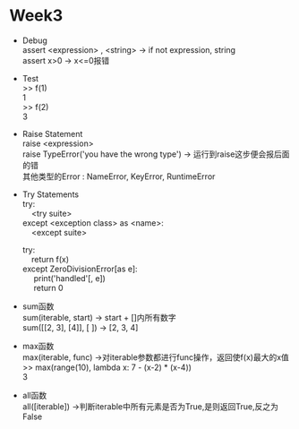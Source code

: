 # Week3   

* Debug  
  assert \<expression\> , \<string\> -> if not expression, string  
  assert x>0 -> x<=0报错  
* Test  
  \>\> f(1)  
  1  
  \>\> f(2)  
  3  
* Raise Statement  
  raise \<expression\>  
  raise TypeError('you have the wrong type')  -> 运行到raise这步便会报后面的错  
  其他类型的Error : NameError, KeyError, RuntimeError  
* Try Statements  
  try:  
  &nbsp;&nbsp;&nbsp;&nbsp;\<try suite\>  
  except \<exception class\> as \<name\>:  
  &nbsp;&nbsp;&nbsp;&nbsp;\<except suite\>   
    
  try:  
  &nbsp;&nbsp;&nbsp;&nbsp;return f(x)  
  except ZeroDivisionError[as e]:  
  &nbsp;&nbsp;&nbsp;&nbsp; print('handled'[, e])  
  &nbsp;&nbsp;&nbsp;&nbsp; return 0  
* sum函数  
  sum(iterable, start) -> start + []内所有数字  
  sum([[2, 3], [4]], [ ]) -> [2, 3, 4]  
* max函数  
  max(iterable, func) ->对iterable参数都进行func操作，返回使f(x)最大的x值  
  \>\> max(range(10), lambda x: 7 - (x-2) * (x-4))  
  3  
* all函数  
  all([iterable]) ->判断iterable中所有元素是否为True,是则返回True,反之为False  
